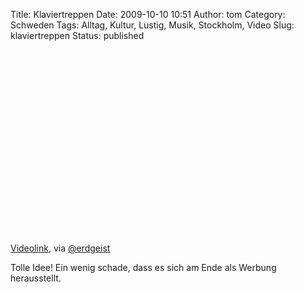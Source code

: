 Title: Klaviertreppen
Date: 2009-10-10 10:51
Author: tom
Category: Schweden
Tags: Alltag, Kultur, Lustig, Musik, Stockholm, Video
Slug: klaviertreppen
Status: published

<p>
<object width="480" height="295">
<param name="movie" value="http://www.youtube-nocookie.com/v/2lXh2n0aPyw&amp;hl=en&amp;fs=1&amp;"></param><param name="allowFullScreen" value="true"></param><param name="allowscriptaccess" value="always"></param>

<embed src="http://www.youtube-nocookie.com/v/2lXh2n0aPyw&amp;hl=en&amp;fs=1&amp;" type="application/x-shockwave-flash" allowscriptaccess="always" allowfullscreen="true" width="480" height="295">
</embed>
</object>
  
[Videolink](http://www.youtube.com/watch?v=2lXh2n0aPyw), via
[@erdgeist](http://twitter.com/erdgeist/statuses/4753810513)

</p>
Tolle Idee! Ein wenig schade, dass es sich am Ende als Werbung
herausstellt.

